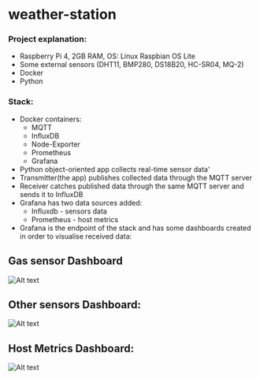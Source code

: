# weather-station

### Project explanation:
  - Raspberry Pi 4, 2GB RAM, OS: Linux Raspbian OS Lite
  - Some external sensors (DHT11, BMP280, DS18B20, HC-SR04, MQ-2)
  - Docker
  - Python
 
### Stack:
  - Docker containers:
    - MQTT
    - InfluxDB
    - Node-Exporter
    - Prometheus
    - Grafana
  - Python object-oriented app collects real-time sensor data'
  - Transmitter(the app) publishes collected data through the MQTT server
  - Receiver catches published data through the same MQTT server and sends it to InfluxDB
  - Grafana has two data sources added:
    - Influxdb - sensors data
    - Prometheus - host metrics
  - Grafana is the endpoint of the stack and has some dashboards created in order to visualise received data:

## Gas sensor Dashboard
![Alt text](/readme-files/gas-sensor-grafana-timelapse.gif?raw=true "CH4 / CO / CO2")
## Other sensors Dashboard:
![Alt text](/readme-files/diagnostics-grafana-timelapse.gif?raw=true "Grafana dashboard timelapse chart - sensors.")
## Host Metrics Dashboard:
![Alt text](/readme-files/sensors-grafana-timelapse.gif?raw=true "Grafana dashboard timelapse chart - Raspberry Pi Diagnostic info")
